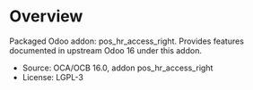 # Overview

Packaged Odoo addon: pos_hr_access_right. Provides features documented in upstream Odoo 16 under this addon.

- Source: OCA/OCB 16.0, addon pos_hr_access_right
- License: LGPL-3
